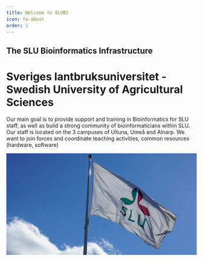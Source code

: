 ```yaml
---
title: Welcome to SLUBI
icon: fa-about
order: 1
---
```


## The SLU Bioinformatics Infrastructure
# Sveriges lantbruksuniversitet - Swedish University of Agricultural Sciences

Our main goal is to provide support and training in Bioinformatics for SLU staff, as well as build a strong community of bioinformaticians within SLU.
Our staff is located on the 3 campuses of Ultuna, Umeå and Alnarp.
We want to join forces and coordinate teaching activities, common resources (hardware, software)

![SLU_flag](assets/images/flagga.jpg)
